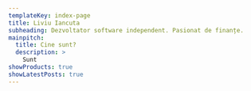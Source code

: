 ```yaml
---
templateKey: index-page
title: Liviu Iancuta
subheading: Dezvoltator software independent. Pasionat de finanțe.
mainpitch:
  title: Cine sunt?
  description: >
    Sunt
showProducts: true
showLatestPosts: true
---
```


